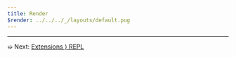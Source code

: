 ```yaml
---
title: Render
$render: ../../../_/layouts/default.pug
---
```


---

➯ Next: [Extensions &rangle; REPL](./docs/extensions/repl)
